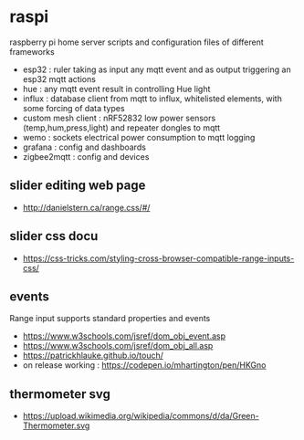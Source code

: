 # raspi
raspberry pi home server scripts and configuration files of different frameworks

- esp32 : ruler taking as input any mqtt event and as output triggering an esp32 mqtt actions
- hue : any mqtt event result in controlling Hue light
- influx : database client from mqtt to influx, whitelisted elements, with some forcing of data types
- custom mesh client : nRF52832 low power sensors (temp,hum,press,light) and repeater dongles to mqtt
- wemo : sockets electrical power consumption to mqtt logging
- grafana : config and dashboards
- zigbee2mqtt : config and devices

## slider editing web page
- http://danielstern.ca/range.css/#/

## slider css docu
- https://css-tricks.com/styling-cross-browser-compatible-range-inputs-css/

## events
Range input supports standard properties and events
- https://www.w3schools.com/jsref/dom_obj_event.asp
- https://www.w3schools.com/jsref/dom_obj_all.asp
- https://patrickhlauke.github.io/touch/
- on release working : https://codepen.io/mhartington/pen/HKGno

## thermometer svg
- https://upload.wikimedia.org/wikipedia/commons/d/da/Green-Thermometer.svg
